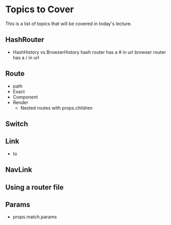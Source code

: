 # Topics to Cover
This is a list of topics that will be covered in today's lecture.

## HashRouter
- HashHistory vs BrowserHistory
hash router has a # in url 
browser router has a / in url

## Route
- path
- Exact
- Component
- Render
  - Nested routes with props.children

## Switch

## Link
- to

## NavLink

## Using a router file

## Params
- props.match.params

